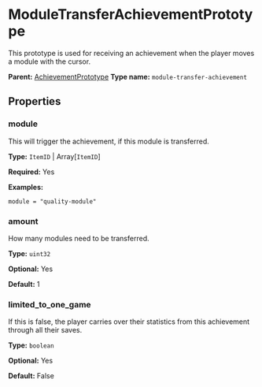 # ModuleTransferAchievementPrototype

This prototype is used for receiving an achievement when the player moves a module with the cursor.

**Parent:** [AchievementPrototype](AchievementPrototype.md)
**Type name:** `module-transfer-achievement`

## Properties

### module

This will trigger the achievement, if this module is transferred.

**Type:** `ItemID` | Array[`ItemID`]

**Required:** Yes

**Examples:**

```
module = "quality-module"
```

### amount

How many modules need to be transferred.

**Type:** `uint32`

**Optional:** Yes

**Default:** 1

### limited_to_one_game

If this is false, the player carries over their statistics from this achievement through all their saves.

**Type:** `boolean`

**Optional:** Yes

**Default:** False

